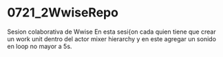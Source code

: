 # 0721_2WwiseRepo
Sesion colaborativa de Wwise
En esta sesi{on cada quien tiene que crear un work unit dentro del actor mixer hierarchy
y en este agregar un sonido en loop no mayor a 5s.
